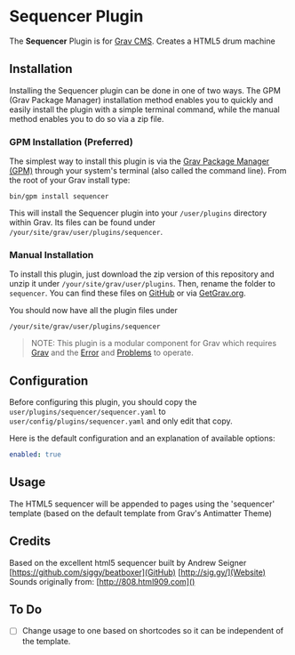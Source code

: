 # Sequencer Plugin

The **Sequencer** Plugin is for [Grav CMS](http://github.com/getgrav/grav). Creates a HTML5 drum machine

## Installation

Installing the Sequencer plugin can be done in one of two ways. The GPM (Grav Package Manager) installation method enables you to quickly and easily install the plugin with a simple terminal command, while the manual method enables you to do so via a zip file.

### GPM Installation (Preferred)

The simplest way to install this plugin is via the [Grav Package Manager (GPM)](http://learn.getgrav.org/advanced/grav-gpm) through your system's terminal (also called the command line).  From the root of your Grav install type:

    bin/gpm install sequencer

This will install the Sequencer plugin into your `/user/plugins` directory within Grav. Its files can be found under `/your/site/grav/user/plugins/sequencer`.

### Manual Installation

To install this plugin, just download the zip version of this repository and unzip it under `/your/site/grav/user/plugins`. Then, rename the folder to `sequencer`. You can find these files on [GitHub](https://github.com/jordan-hanrahan/grav-plugin-sequencer) or via [GetGrav.org](http://getgrav.org/downloads/plugins#extras).

You should now have all the plugin files under

    /your/site/grav/user/plugins/sequencer
	
> NOTE: This plugin is a modular component for Grav which requires [Grav](http://github.com/getgrav/grav) and the [Error](https://github.com/getgrav/grav-plugin-error) and [Problems](https://github.com/getgrav/grav-plugin-problems) to operate.

## Configuration

Before configuring this plugin, you should copy the `user/plugins/sequencer/sequencer.yaml` to `user/config/plugins/sequencer.yaml` and only edit that copy.

Here is the default configuration and an explanation of available options:

```yaml
enabled: true
```

## Usage

The HTML5 sequencer will be appended to pages using the 'sequencer' template (based on the default template from Grav's Antimatter Theme)

## Credits

Based on the excellent html5 sequencer built by Andrew Seigner
[https://github.com/siggy/beatboxer](GitHub)
[http://sig.gy/](Website)
Sounds originally from: [http://808.html909.com]()

## To Do

- [ ] Change usage to one based on shortcodes so it can be independent of the template.

